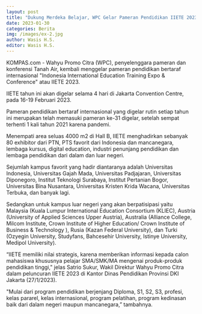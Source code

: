 ```yaml
---
layout: post
title: "Dukung Merdeka Belajar, WPC Gelar Pameran Pendidikan IIETE 2023"
date: 2023-01-30
categories: Berita
img: /images/ex-2.jpg
author: Wasis H.S.
editor: Wasis H.S.
---
```


KOMPAS.com - Wahyu Promo Citra (WPC), penyelenggara pameran dan konferensi Tanah Air, kembali menggelar pameran pendidikan bertaraf internasional "Indonesia International Education Training Expo & Conference" atau IIETE 2023. 

IIETE tahun ini akan digelar selama 4 hari di Jakarta Convention Centre, pada 16-19 Februari 2023. 

Pameran pendidikan bertaraf internasional yang digelar rutin setiap tahun ini merupakan telah memasuki pameran ke-31 digelar, setelah sempat terhenti 1 kali tahun 2021 karena pandemi. 

Menempati area seluas 4000 m2 di Hall B, IIETE menghadirkan sebanyak 80 exhibitor dari PTN, PTS favorit dari Indonesia dan mancanegara, lembaga kursus, digital education, industri penunjang pendidikan dan lembaga pendidikan dari dalam dan luar negeri. 

Sejumlah kampus favorit yang hadir diantaranya adalah Universitas Indonesia, Universitas Gajah Mada, Universitas Padjajaran, Universitas Diponegoro, Institut Teknologi Surabaya, Institut Pertanian Bogor, Universitas Bina Nusantara, Universitas Kristen Krida Wacana, Universitas Terbuka, dan banyak lagi. 

Sedangkan untuk kampus luar negeri yang akan berpatisipasi yaitu Malaysia (Kuala Lumpur International Education Consortium (KLIEC), Austria (University of Applied Sciences Upper Austria), Australia (Alliance College, Milcom Institute, Crown Institute of Higher Education/ Crown Institute of Business & Technology ), Rusia (Kazan Federal University), dan Turki (Ozyegin University, Studyfans, Bahcesehir University, Istinye University, Medipol University). 

“IIETE memiliki nilai strategis, karena memberikan informasi kepada calon mahasiswa khususnya pelajar SMA/SMK/MA mengenai produk-produk pendidikan tinggi," jelas Satrio Sukur, Wakil Direktur Wahyu Promo Citra dalam peluncuran IIETE 2023 di Kantor Dinas Pendidikan Provinsi DKI Jakarta (27/1/2023). 

"Mulai dari program pendidikan berjenjang Diploma, S1, S2, S3, profesi, kelas pararel, kelas internasional, program pelatihan, program kedinasan baik dari dalam negeri maupun mancanegara,” tambahnya. 

